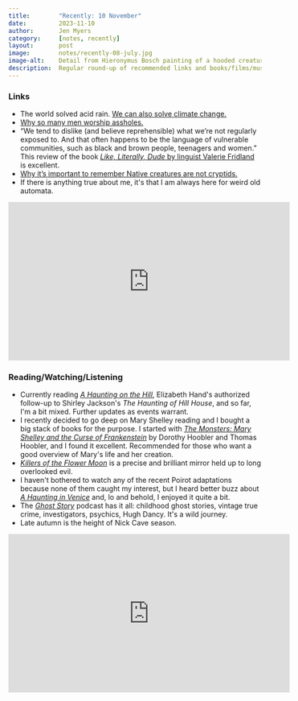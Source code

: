 ```yaml
---
title:        "Recently: 10 November"
date:         2023-11-10
author:       Jen Myers
category:     [notes, recently]
layout:       post
image:        notes/recently-08-july.jpg
image-alt:    Detail from Hieronymus Bosch painting of a hooded creature with a long snout and a jagged cloak holding a book in its thin, scaled hands
description:  Regular round-up of recommended links and books/films/music
---
```


### Links

- The world solved acid rain. [We can also solve climate change.](https://www.scientificamerican.com/article/the-world-solved-acid-rain-we-can-also-solve-climate-change/)
- [Why so many men worship assholes.](https://www.fatherly.com/life/why-do-so-many-men-worship-assholes)
- “We tend to dislike (and believe reprehensible) what we’re not regularly exposed to. And that often happens to be the language of vulnerable communities, such as black and brown people, teenagers and women.” This review of the book [_Like, Literally, Dude_ by linguist Valerie Fridland](https://literaryreview.co.uk/the-kings-english-forgeddabouddit) is excellent.
- [Why it’s important to remember Native creatures are not cryptids.](https://atribecalledgeek.com/native-creatures-are-not-cryptids/)
- If there is anything true about me, it's that I am always here for weird old automata.

<div class="youtube-video-container">
  <iframe width="560" height="315" src="https://www.youtube.com/embed/6Nt7xLAfEPs?si=wKpZmEkLO_CFRpEq" title="YouTube video player" frameborder="0" allow="accelerometer; autoplay; clipboard-write; encrypted-media; gyroscope; picture-in-picture; web-share" allowfullscreen></iframe>
</div>

### Reading/Watching/Listening

- Currently reading [_A Haunting on the Hill_](https://app.thestorygraph.com/books/25391d48-43a3-4c80-816f-5d29b22e29b7), Elizabeth Hand's authorized follow-up to Shirley Jackson's _The Haunting of Hill House_, and so far, I'm a bit mixed. Further updates as events warrant.
- I recently decided to go deep on Mary Shelley reading and I bought a big stack of books for the purpose. I started with [_The Monsters: Mary Shelley and the Curse of Frankenstein_](https://app.thestorygraph.com/books/ce10da26-7c56-4164-8909-4c596c42bc8e) by Dorothy Hoobler and Thomas Hoobler, and I found it excellent. Recommended for those who want a good overview of Mary's life and her creation.
- [_Killers of the Flower Moon_](https://letterboxd.com/film/killers-of-the-flower-moon/) is a precise and brilliant mirror held up to long overlooked evil.  
- I haven't bothered to watch any of the recent Poirot adaptations because none of them caught my interest, but I heard better buzz about [_A Haunting in Venice_](https://letterboxd.com/film/a-haunting-in-venice/) and, lo and behold, I enjoyed it quite a bit.
- The [_Ghost Story_](https://wondery.com/shows/ghost-story/) podcast has it all: childhood ghost stories, vintage true crime, investigators, psychics, Hugh Dancy. It's a wild journey.
- Late autumn is the height of Nick Cave season.

<div class="youtube-video-container">
  <iframe width="560" height="315" src="https://www.youtube.com/embed/4sfhvxTZ0wo?si=6jHQZlAiZmcgktOt" title="YouTube video player" frameborder="0" allow="accelerometer; autoplay; clipboard-write; encrypted-media; gyroscope; picture-in-picture; web-share" allowfullscreen></iframe>
</div>
